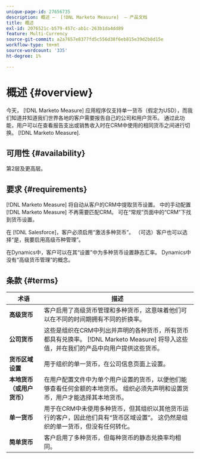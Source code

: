 ```yaml
---
unique-page-id: 27656735
description: 概述 —  [!DNL Marketo Measure]  — 产品文档
title: 概述
exl-id: 2076521c-b579-457c-ab1c-263b1da4dd89
feature: Multi-Currency
source-git-commit: a2a7657e8377fd5c556d38f6eb815e39d2b8d15e
workflow-type: tm+mt
source-wordcount: '335'
ht-degree: 1%

---
```


# 概述 {#overview}

今天， [!DNL Marketo Measure] 应用程序仅支持单一货币（假定为USD），而我们知道并知道我们世界各地的客户需要报告自己的公司和用户货币。 通过此功能，用户可以在查看报告支出或销售收入时在CRM中使用的相同货币之间进行切换。 [!DNL Marketo Measure].

## 可用性 {#availability}

第2层及更高层。

## 要求 {#requirements}

[!DNL Marketo Measure] 将自动从客户的CRM中提取货币设置。 中的手动配置 [!DNL Marketo Measure] 不再需要匹配CRM。 可在“常规”页面中的“CRM”下找到货币设置。

在 [!DNL Salesforce]，客户必须启用“激活多种货币”。 （可选）客户也可以选择“是，我要启用高级币种管理”。

在Dynamics中，客户可以在其“设置”中为多种货币设置静态汇率。 Dynamics中没有“高级货币管理”的概念。

## 条款 {#terms}

| **术语** | 描述 |
|---|---|
| **高级货币** | 客户启用了高级货币管理和多种货币，这意味着他们可以在不同的时间期拥有不同的折换率。 |
| **公司货币** | 这些是组织在CRM中列出并声明的各种货币，所有货币都具有兑换率。 [!DNL Marketo Measure] 将导入这些值，并在我们的产品中向用户提供这些货币。 |
| **货币区域设置** | 用于组织的单一货币，在公司信息页面上设置。 |
| **本地货币（或用户货币）** | 在用户配置文件中为单个用户设置的货币，以便他们能够查看任何金额的本地货币。 组织必须先声明和设置货币，用户才能选择其本地货币。 |
| **单一货币** | 用于在CRM中未使用多种货币，但其组织以其他货币运行的客户，因此他们具有“货币区域设置”。 这仍然是组织的单一货币，但没有任何转化。 |
| **简单货币** | 客户启用了多种货币，但每种货币的静态兑换率均相同。 |
